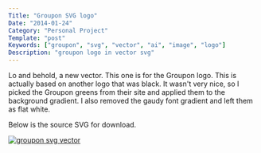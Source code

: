 ```yaml
---
Title: "Groupon SVG logo"
Date: "2014-01-24"
Category: "Personal Project"
Template: "post"
Keywords: ["groupon", "svg", "vector", "ai", "image", "logo"]
Description: "groupon logo in vector svg"
---
```


Lo and behold, a new vector. This one is for the Groupon logo. This is actually based on another logo that was black. It wasn't very nice, so I picked the Groupon greens from their site and applied them to the background gradient. I also removed the gaudy font gradient and left them as flat white.

Below is the source SVG for download.

<div class="center">
  <a href="http://ohdoylerules.com/images/groupon.svg" title="groupon svg vector" target="_blank"><img alt="groupon svg vector" src="http://ohdoylerules.com/images/groupon.svg" ></a>
</div>
